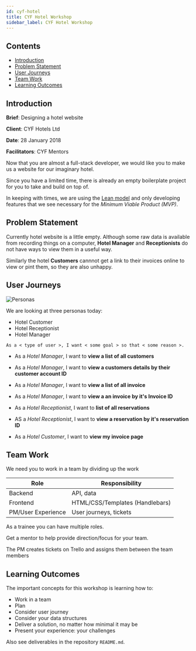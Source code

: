 ```yaml
---
id: cyf-hotel
title: CYF Hotel Workshop
sidebar_label: CYF Hotel Workshop
---
```


## Contents

- [Introduction](#introduction)
- [Problem Statement](#problem-statement)
- [User Journeys](#user-journeys)
- [Team Work](#team-work)
- [Learning Outcomes](#learning-outcomes)

## Introduction

**Brief**: Designing a hotel website

**Client**: CYF Hotels Ltd

**Date**: 28 January 2018

**Facilitators**: CYF Mentors

Now that you are almost a full-stack developer, we would like you to make us a website for our imaginary hotel.

Since you have a limited time, there is already an empty boilerplate project for you to take and build on top of.

In keeping with times, we are using the [Lean model](https://en.wikipedia.org/wiki/Lean_services) and only developing features that we see necessary for the _Minimum Viable Product (MVP)_.

## Problem Statement

Currently hotel website is a little empty. Although some raw data is available from recording things on a computer, **Hotel Manager** and **Receptionists** do not have ways to view them in a useful way.

Similarly the hotel **Customers** cannnot get a link to their invoices online to view or pint them, so they are also unhappy.

## User Journeys

![Personas](../assets/persona.png)

We are looking at three personas today:

- Hotel Customer
- Hotel Receptionist
- Hotel Manager

`As a < type of user >, I want < some goal > so that < some reason >.`

- As a _Hotel Manager_, I want to **view a list of all customers**
- As a _Hotel Manager_, I want to **view a customers details by their customer account ID**
- As a _Hotel Manager_, I want to **view a list of all invoice**
- As a _Hotel Manager_, I want to **view a an invoice by it's Invoice ID**

- As a _Hotel Receptionist_, I want to **list of all reservations**
- AS a _Hotel Receptionist_, I want to **view a reservation by it's reservation ID**

- As a _Hotel Customer_, I want to **view my invoice page**

## Team Work

We need you to work in a team by dividing up the work

| Role               | Responsibility                  |
| ------------------ | ------------------------------- |
| Backend            | API, data                       |
| Frontend           | HTML/CSS/Templates (Handlebars) |
| PM/User Experience | User journeys, tickets          |

As a trainee you can have multiple roles.

Get a mentor to help provide direction/focus for your team.

The PM creates tickets on Trello and assigns them between the team members

## Learning Outcomes

The important concepts for this workshop is learning how to:

- Work in a team
- Plan
- Consider user journey
- Consider your data structures
- Deliver a solution, no matter how minimal it may be
- Present your experience: your challenges

Also see deliverables in the repository `README.md`.
